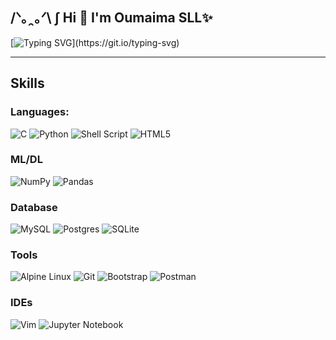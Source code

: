 ## /ᐠ｡ꞈ｡ᐟ\ ∫ Hi 👋 I'm Oumaima SLL✨

[![Typing SVG](https://readme-typing-svg.herokuapp.com?font=Fira+Code&pause=1000&color=D3CADF&width=435&lines=A+Software+Engineer..;Passionate+Full-Stack+Web+Developer;Learning+Data+Analysis+and+ML;Open+to+collaborations+on+projects;Fun+fact%3A+love+cats!)](https://git.io/typing-svg)

***
## Skills
### Languages:
![C](https://img.shields.io/badge/c-%2300599C.svg?style=for-the-badge&logo=c&logoColor=white) ![Python](https://img.shields.io/badge/python-3670A0?style=for-the-badge&logo=python&logoColor=ffdd54) ![Shell Script](https://img.shields.io/badge/shell_script-%23121011.svg?style=for-the-badge&logo=gnu-bash&logoColor=white) ![HTML5](https://img.shields.io/badge/html5-%23E34F26.svg?style=for-the-badge&logo=html5&logoColor=white)
### ML/DL
![NumPy](https://img.shields.io/badge/numpy-%23013243.svg?style=for-the-badge&logo=numpy&logoColor=white) ![Pandas](https://img.shields.io/badge/pandas-%23150458.svg?style=for-the-badge&logo=pandas&logoColor=white)
### Database
![MySQL](https://img.shields.io/badge/mysql-%2300f.svg?style=for-the-badge&logo=mysql&logoColor=white) ![Postgres](https://img.shields.io/badge/postgres-%23316192.svg?style=for-the-badge&logo=postgresql&logoColor=white) ![SQLite](https://img.shields.io/badge/sqlite-%2307405e.svg?style=for-the-badge&logo=sqlite&logoColor=white)
### Tools 
![Alpine Linux](https://img.shields.io/badge/Alpine_Linux-%230D597F.svg?style=for-the-badge&logo=alpine-linux&logoColor=white) ![Git](https://img.shields.io/badge/git-%23F05033.svg?style=for-the-badge&logo=git&logoColor=white) ![Bootstrap](https://img.shields.io/badge/bootstrap-%23563D7C.svg?style=for-the-badge&logo=bootstrap&logoColor=white) ![Postman](https://img.shields.io/badge/Postman-FF6C37?style=for-the-badge&logo=postman&logoColor=white)
### IDEs
![Vim](https://img.shields.io/badge/VIM-%2311AB00.svg?style=for-the-badge&logo=vim&logoColor=white) ![Jupyter Notebook](https://img.shields.io/badge/jupyter-%23FA0F00.svg?style=for-the-badge&logo=jupyter&logoColor=white)



<!--
**emaoumaima/emaoumaima** is a ✨ _special_ ✨ repository because its `README.md` (this file) appears on your GitHub profile.

Here are some ideas to get you started:

- 🔭 I’m currently working on ...
- 🌱 I’m currently learning ...
- 👯 I’m looking to collaborate on ...
- 🤔 I’m looking for help with ...
- 💬 Ask me about ...
- 📫 How to reach me: ...
- 😄 Pronouns: ...
- ⚡ Fun fact: ...

<img src="[https://ibb.co/Fhmd1YH](https://media3.giphy.com/media/KzJkzjggfGN5Py6nkT/giphy.gif?cid=ecf05e47isf92r3g13tmudlaf0uxfjh98f0tj48ssf563h4c&rid=giphy.gif&ct=s)"/>

![A cute cat](https://media3.giphy.com/media/KzJkzjggfGN5Py6nkT/giphy.gif?cid=ecf05e47isf92r3g13tmudlaf0uxfjh98f0tj48ssf563h4c&rid=giphy.gif&ct=s)
-->
